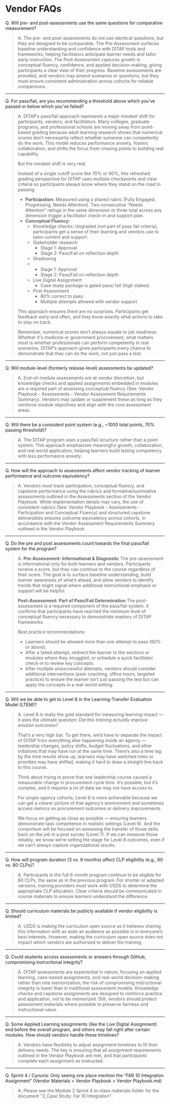 # Vendor FAQs

Q. Will pre- and post-assessments use the same questions for comparative measurement?

>A. The pre- and post-assessments do not use identical questions, but they are designed to be comparable. The Pre-Assessment surfaces baseline understanding and confidence with DITAP tools and frameworks, helping facilitators anticipate learner needs and tailor early instruction. The Post-Assessment captures growth in conceptual fluency, confidence, and applied decision-making, giving participants a clear view of their progress. Baseline assessments are provided, and vendors may amend scenarios or questions, but they must ensure consistent administration across cohorts for reliable comparisons.

---

Q. For pass/fail, are you recommending a threshold above which you've passed or below which you've failed? 
>A. DITAP’s pass/fail approach represents a major mindset shift for participants, vendors, and facilitators. Many colleges, graduate programs, and professional schools are moving away from point-based grading because adult learning research shows that numerical scores don’t necessarily reflect whether someone can competently do the work. This model reduces performance anxiety, fosters collaboration, and shifts the focus from chasing points to building real capability. 
>
>But the mindset shift is very real.
>
>Instead of a single cutoff score like 70% or 80%, this refreshed grading perspective for DITAP uses multiple checkpoints and clear criteria so participants always know where they stand on the road to passing:
>* **Participation:** Measured using a shared rubric (Fully Engaged, Progressing, Needs Attention). Two consecutive “Needs Attention” ratings in the same dimension or three total across any dimension trigger a facilitator check-in and support plan.
>* **Conceptual Fluency:**
>   * Knowledge checks: Ungraded (not part of pass fail criteria), participants get a sense of their learning and vendors use to tailor content and support.
>   * Stakeholder research
>      * Stage 1: Approval
>      * Stage 2: Pass/Fail on reflection depth
>   * Shadowing
>   *   * Stage 1: Approval
>       * Stage 2: Pass/Fail on reflection depth
>   * Live Digital Assignment
>     * Case study package is gated pass/ fail (high stakes)
>   * Post Assessment
>     * 80% correct to pass
>     * Multiple attempts allowed with vendor support
>
> This approach ensures there are no surprises. Participants get feedback early and often, and they know exactly what actions to take to stay on track.
> <br>
> 
> Remember, numerical scores don’t always equate to job readiness. Whether it's medicine or government procurement, what matters most is whether professionals can perform competently in real scenarios. DITAP’s approach gives participants every chance to demonstrate that they can do the work, not just pass a test.

---

Q. Will module-level (formerly release-level) assessments be updated? 
>A. End-of-module assessments are at vendor discretion, but knowledge checks and applied assignments embedded in modules are a required part of assessing conceptual fluency (See: Vendor Playbook \- Assessments \- Vendor Assessment Requirements Summary). Vendors may update or supplement these as long as they reinforce module objectives and align with the core assessment areas.

---

Q. Will there be a consistent point system (e.g., \~1000 total points, 70% passing threshold)? 
>A. The DITAP program uses a pass/fail structure rather than a point system. This approach emphasizes meaningful growth, collaboration, and real world application, helping learners build lasting competency with less performance anxiety.

---

Q. How will the approach to assessments affect vendor tracking of learner performance and outcome equivalency?
>A. Vendors must track participation, conceptual fluency, and capstone performance using the rubrics and formative/summative assessments outlined in the Assessments section of the Vendor Playbook. While implementation details may vary, the use of consistent rubrics (See: Vendor Playbook \- Assessments \- Participation and Conceptual Fluency) and structured capstone deliverables ensures outcome equivalency across cohorts, in accordance with the Vendor Assessment Requirements Summary outlined in the Vendor Playbook. 

---

Q. Do the pre and post assessments count towards the final pass/fail system for the program?
>A. **Pre-Assessment: Informational & Diagnostic**
The pre-assessment is informational only for both learners and vendors. Participants receive a score, but they can continue to the course regardless of their score. The goal is to surface baseline understanding, build learner awareness of what’s ahead, and allow vendors to identify trends that might signal where additional instructional emphasis or support will be helpful.
>
>**Post-Assessment: Part of Pass/Fail Determination**
The post-assessment is a required component of the pass/fail system. It confirms that participants have reached the minimum level of conceptual fluency necessary to demonstrate mastery of DITAP frameworks.
>
>Best practice recommendations:
>* Learners should be allowed more than one attempt to pass (80% or above).
>* After a failed attempt, redirect the learner to the sections or modules where they struggled, or schedule a quick facilitator check-in to review key concepts.
>* After multiple unsuccessful attempts, vendors should consider additional interventions (peer coaching, office hours, targeted practice) to ensure the learner isn’t just passing the test but can apply the concepts in a real-world setting.

---

Q. Will we be able to get to Level 8 in the Learning-Transfer Evaluation Model (LTEM)?
>A. Level 8 is really the gold standard for measuring learning impact — it asks the ultimate question: _Did this training actually improve mission outcomes?_
>
>That’s a very high bar. To get there, we’d have to separate the impact of DITAP from everything else happening inside an agency — leadership changes, policy shifts, budget fluctuations, and other initiatives that may have run at the same time. There’s also a time lag: by the time results show up, learners may have switched roles or priorities may have shifted, making it hard to draw a straight line back to this course.
>
>Think about trying to prove that one leadership course caused a measurable change in procurement cycle time. It’s possible, but it’s complex, and it requires a lot of data we may not have access to.
>
>For single-agency cohorts, Level 8 is more achievable because we can get a clearer picture of that agency’s environment and sometimes access metrics on procurement outcomes or delivery improvements.
>
>We focus on getting as close as possible — ensuring learners demonstrate task competence in realistic settings (Level 6). And the consortium will be focused on assessing the transfer of those skills back on the job in a post survey (Level 7). If we can measure those reliably, we know we’re setting the stage for Level 8 outcomes, even if we can’t always capture organizational results.

---

Q. How will program duration (3 vs. 6 months) affect CLP eligibility (e.g., 60 vs. 80 CLPs)?
>A. Participants in the full 6-month program continue to be eligible for 80 CLPs, the same as in the previous program. For shorter or adapted versions, training providers must work with USDS to determine the appropriate CLP allocation. Clear criteria should be communicated in course materials to ensure learners understand the difference.

---

Q. Should curriculum materials be publicly available if vendor eligibility is limited? 
>A. USDS is making the curriculum open source as it believes sharing this information with as wide an audience as possible is in everyone’s best interests. However, making the curriculum open source does not impact which vendors are authorized to deliver the training. 

---

Q. Could students access assessments or answers through GitHub, compromising instructional integrity? 
>A. DITAP assessments are experiential in nature, focusing on applied learning, case-based assignments, and real-world decision-making rather than rote memorization; the risk of compromising instructional integrity is lower than in traditional assessment models. Knowledge checks and capstone assignments are designed to reinforce practice and application, not to be memorized. Still, vendors should protect assessment materials where possible to preserve fairness and instructional value.

---

Q. Some Applied Learning assignments (like the Live Digital Assignment) end before the overall program, and others may fall right after certain modules. How should vendors handle these timelines?
>A. Vendors have flexibility to adjust assignment timelines to fit their delivery needs. The key is ensuring that all assignment requirements outlined in the Vendor Playbook are met, and that participants complete each assignment as instructed.

---

Q. Sprint 4 / Cynuria: Only seeing one place mention the “FAR 10 Integration Assignment” (Vendor Materials > Vendor Playbook > Vendor Playbook.md)
>A. Please see the Module 2 Sprint 4 in-class materials folder for the document "2_Case Study: Far 10 Integration".

